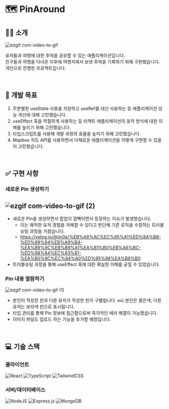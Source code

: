 # 🗺 PinAround

## 💁🏻 소개

![ezgif com-video-to-gif](https://user-images.githubusercontent.com/108685090/236779380-1006f7e4-0bc1-4948-baa2-2cdd8f540647.gif)

유저들과 여행에 대한 추억을 공유할 수 있는 애플리케이션입니다.
<br/>친구들과 여행을 다녀온 이후에 여행지에서 보낸 추억을 기록하기 위해 구현했습니다.
<br/>개인으로 진행한 프로젝트입니다.

<br/>

## 🚀 개발 목표

1. 무분별한 useState 사용을 지양하고 useRef를 대신 사용하는 등 애플리케이션 성능 개선에 대해 고민했습니다.
2. useEffect 훅을 적절하게 사용하는 등 리액트 애플리케이션의 동작 방식에 대한 이해를 높이기 위해 고민했습니다.
3. 타입스크립트를 사용해 개발 과정의 효율을 높이기 위해 고민했습니다.
4. Mapbox 지도 API를 사용하면서 다채로운 애플리케이션을 어떻게 구현할 수 있을지 고민했습니다.

<br/>

## ✅ 구현 사항

### 새로운 Pin 생성하기

## ![ezgif com-video-to-gif (2)](https://user-images.githubusercontent.com/108685090/236784800-c37e3b57-cfa6-432b-a882-19b9839cc7e6.gif)

- 새로운 Pin을 생성하면서 팝업이 깜빡이면서 등장하는 이슈가 발생했습니다.
  - 이는 쾌적한 유저 경험을 저해할 수 있다고 판단해 기존 로직을 수정하는 트러블슈팅 과정을 거쳤습니다.
  - https://velog.io/@jin0e/%EB%A6%AC%EC%95%A1%ED%8A%B8-%ED%99%94%EB%A9%B4-%EA%B9%9C%EB%B9%A1%EA%B1%B0%EB%A6%BC-%ED%98%84%EC%83%81-%EA%B0%9C%EC%84%A0%ED%95%98%EA%B8%B0
- 트러블슈팅 과정을 통해 useEffect 훅에 대한 확실한 이해를 굳힐 수 있었습니다.

### Pin 내용 열람하기

![ezgif com-video-to-gif (1)](https://user-images.githubusercontent.com/108685090/236784668-5b03ccf5-006d-48ff-a219-5e86ac8df823.gif)

- 본인이 작성한 핀과 다른 유저가 작성한 핀이 구별됩니다.
  ex) 본인은 붉은색, 다른 유저는 보라색 핀으로 표시됩니다.
- 타입 관리를 통해 Pin 정보에 접근함으로써 즉각적인 에러 해결이 가능했습니다.
- 이미지 파일도 업로드 하는 기능을 추가할 예정입니다.

<br/>

## 💻 기술 스택

### 클라이언트

![React](https://img.shields.io/badge/react-%2320232a.svg?style=for-the-badge&logo=react&logoColor=%2361DAFB) ![TypeScript](https://img.shields.io/badge/typescript-%23007ACC.svg?style=for-the-badge&logo=typescript&logoColor=white) ![TailwindCSS](https://img.shields.io/badge/tailwindcss-%2338B2AC.svg?style=for-the-badge&logo=tailwind-css&logoColor=white)

### 서버/데이터베이스

![NodeJS](https://img.shields.io/badge/node.js-6DA55F?style=for-the-badge&logo=node.js&logoColor=white) ![Express.js](https://img.shields.io/badge/express.js-%23404d59.svg?style=for-the-badge&logo=express&logoColor=%2361DAFB) ![MongoDB](https://img.shields.io/badge/MongoDB-%234ea94b.svg?style=for-the-badge&logo=mongodb&logoColor=white)
